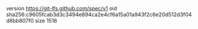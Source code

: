 version https://git-lfs.github.com/spec/v1
oid sha256:c9605fcab3d3c3494e894ca2e4cf6a15a01a943f2c6e20d512d3f04d8bb807f0
size 1518
